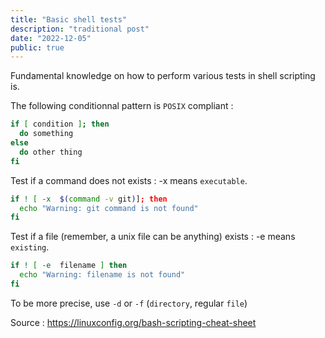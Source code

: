 ```yaml
---
title: "Basic shell tests"
description: "traditional post"
date: "2022-12-05"
public: true
---
```


Fundamental knowledge on how to perform various tests in shell scripting is. 

The following conditionnal pattern is ``POSIX`` compliant :
```sh
if [ condition ]; then
  do something
else 
  do other thing
fi
```

Test if a command does not exists : -x means ``executable``.
```sh
if ! [ -x  $(command -v git)]; then
  echo "Warning: git command is not found"
fi
```

Test if a file (remember, a unix file can be anything) exists : -e means ``existing``.
```sh
if ! [ -e  filename ] then
  echo "Warning: filename is not found"
fi
```

To be more precise, use ``-d`` or ``-f`` (``directory``, regular ``file``)







Source : https://linuxconfig.org/bash-scripting-cheat-sheet

